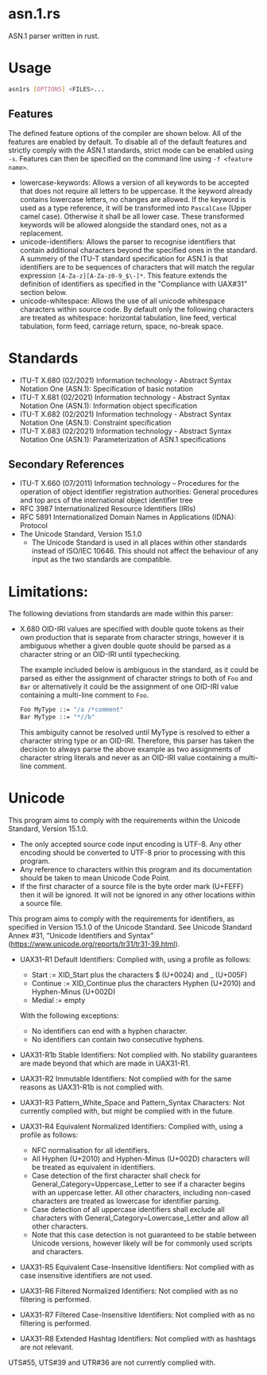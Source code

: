 # asn.1.rs

ASN.1 parser written in rust.

# Usage
```sh
asn1rs [OPTIONS] <FILES>...
```
## Features
The defined feature options of the compiler are shown below.  All of the features are enabled by default.  To disable all of the default features and strictly comply with the ASN.1 standards, strict mode can be enabled using `-s`. Features can then be specified on the command line using `-f <feature name>`.
- lowercase-keywords:
    Allows a version of all keywords to be accepted that does not require all letters to be uppercase.  It the keyword already contains lowercase letters, no changes are allowed.  If the keyword is used as a type reference, it will be transformed into `PascalCase` (Upper camel case).  Otherwise it shall be all lower case.  These transformed keywords will be allowed alongside the standard ones, not as a replacement.
- unicode-identifiers:
    Allows the parser to recognise identifiers that contain additional characters beyond the specified ones in the standard.  A summery of the ITU-T standard specification for ASN.1 is that identifiers are to be sequences of characters that will match the regular expression `[A-Za-z][A-Za-z0-9_$\-]*`.  This feature extends the definition of identifiers as specified in the "Compliance with UAX#31" section below.
- unicode-whitespace:
    Allows the use of all unicode whitespace characters within source code. By default only the following characters are treated as whitespace: horizontal tabulation, line feed, vertical tabulation, form feed, carriage return, space, no-break space.

# Standards
- ITU-T X.680 (02/2021) Information technology - Abstract Syntax Notation One (ASN.1): Specification of basic notation
- ITU-T X.681 (02/2021) Information technology - Abstract Syntax Notation One (ASN.1): Information object
specification
- ITU-T X.682 (02/2021) Information technology - Abstract Syntax Notation One (ASN.1): Constraint specification
- ITU-T X.683 (02/2021) Information technology - Abstract Syntax Notation One (ASN.1): Parameterization of ASN.1 specifications

## Secondary References
- ITU-T X.660 (07/2011) Information technology – Procedures for the operation of object identifier registration authorities: General procedures and top arcs of the international object identifier tree
- RFC 3987 Internationalized Resource Identifiers (IRIs)
- RFC 5891 Internationalized Domain Names in Applications (IDNA): Protocol
- The Unicode Standard, Version 15.1.0
    - The Unicode Standard is used in all places within other standards instead of ISO/IEC 10646.  This should not affect the behaviour of any input as the two standards are compatible.

# Limitations:
The following deviations from standards are made within this parser:
- X.680 OID-IRI values are specified with double quote tokens as their own production that is separate from character strings, however it is ambiguous whether a given double quote should be parsed as a character string or an OID-IRI until typechecking.

    The example included below is ambiguous in the standard, as it could be parsed as either the assignment of character strings to both of `Foo` and `Bar` or alternatively it could be the assignment of one OID-IRI value containing a multi-line comment to `Foo`.
    ```asn1
    Foo MyType ::= "/a /*comment"
    Bar MyType ::= "*//b"
    ```
    This ambiguity cannot be resolved until MyType is resolved to either a character string type or an OID-IRI.
    Therefore, this parser has taken the decision to always parse the above example as two assignments of character string literals and never as an OID-IRI value containing a multi-line comment.

# Unicode
This program aims to comply with the requirements within the Unicode Standard, Version 15.1.0.
- The only accepted source code input encoding is UTF-8.  Any other encoding should be converted to UTF-8 prior to processing with this program.
- Any reference to characters within this program and its documentation should be taken to mean Unicode Code Point.
- If the first character of a source file is the byte order mark (U+FEFF) then it will be ignored.  It will not be ignored in any other locations within a source file.

This program aims to comply with the requirements for identifiers, as specified in Version 15.1.0 of the Unicode Standard. See Unicode Standard Annex #31, “Unicode Identifiers and Syntax” (https://www.unicode.org/reports/tr31/tr31-39.html).
- UAX31-R1 Default Identifiers:  Complied with, using a profile as follows:
    - Start := XID_Start plus the characters $ (U+0024) and _ (U+005F)
    - Continue := XID_Continue plus the characters Hyphen (U+2010) and Hyphen-Minus (U+002D)
    - Medial := empty

    With the following exceptions:
    - No identifiers can end with a hyphen character.
    - No identifiers can contain two consecutive hyphens.
- UAX31-R1b Stable Identifiers:  Not complied with.  No stability guarantees are made beyond that which are made in UAX31-R1.
- UAX31-R2 Immutable Identifiers: Not complied with for the same reasons as UAX31-R1b is not complied with.
- UAX31-R3 Pattern_White_Space and Pattern_Syntax Characters: Not currently complied with, but might be complied with in the future.
- UAX31-R4 Equivalent Normalized Identifiers: Complied with, using a profile as follows:
    - NFC normalisation for all identifiers.
    - All Hyphen (U+2010) and Hyphen-Minus (U+002D) characters will be treated as equivalent in identifiers.
    - Case detection of the first character shall check for General_Category=Uppercase_Letter to see if a character begins with an uppercase letter.  All other characters, including non-cased characters are treated as lowercase for identifier parsing.
    - Case detection of all uppercase identifiers shall exclude all characters with General_Category=Lowercase_Letter and allow all other characters.
    - Note that this case detection is not guaranteed to be stable between Unicode versions, however likely will be for commonly used scripts and characters.
- UAX31-R5 Equivalent Case-Insensitive Identifiers: Not complied with as case insensitive identifiers are not used.
- UAX31-R6 Filtered Normalized Identifiers: Not complied with as no filtering is performed.
- UAX31-R7 Filtered Case-Insensitive Identifiers: Not complied with as no filtering is performed.
- UAX31-R8 Extended Hashtag Identifiers: Not complied with as hashtags are not relevant.

UTS#55, UTS#39 and UTR#36 are not currently complied with.
